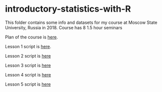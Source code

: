 # introductory-statistics-with-R
This folder contains some info and datasets for my course at Moscow State University, Russia in 2018. Course has 8 1.5 hour seminars

Plan of the course is [here](https://github.com/eldarrak/introductory-statistics-with-R/blob/master/plan.rmd).

Lesson 1 script is [here](https://github.com/eldarrak/introductory-statistics-with-R/blob/master/1_basic_introduction.Rmd).

Lesson 2 script is [here](https://github.com/eldarrak/introductory-statistics-with-R/blob/master/2_data_import.Rmd)

Lesson 3 script is [here](https://github.com/eldarrak/introductory-statistics-with-R/blob/master/3_basic_plots.Rmd)

Lesson 4 script is [here](https://github.com/eldarrak/introductory-statistics-with-R/blob/master/4_linear_regression.Rmd)

Lesson 5 script is [here](https://github.com/eldarrak/introductory-statistics-with-R/blob/master/5_linear_regression.Rmd)